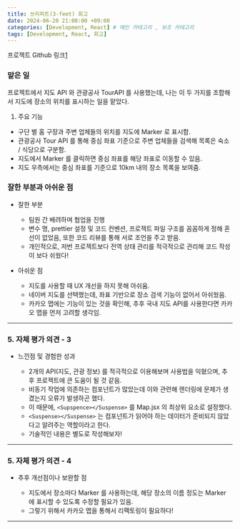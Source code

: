 ```yaml
---
title: 쓰리피트(3-feet) 회고
date: 2024-06-20 21:00:00 +09:00
categories: [Development, React] # 메인 카테고리 , 보조 카테고리
tags: [Development, React, 회고]
---
```


프로젝트 Github 링크[1]

### 맡은 일

프로젝트에서 지도 API 와 관광공사 TourAPI 를 사용했는데, 나는 이 두 가지를 조합해서 지도에 장소의 위치를 표시하는 일을 맡았다.

1. 주요 기능

- 구단 별 홈 구장과 주변 업체들의 위치를 지도에 Marker 로 표시함.
- 관광공사 Tour API 를 통해 중심 좌표 기준으로 주변 업체들을 검색해 목록은 숙소 / 식당으로 구분함.
- 지도에서 Marker 를 클릭하면 중심 좌표를 해당 좌표로 이동할 수 있음.
- 지도 우측에서는 중심 좌표를 기준으로 10km 내의 장소 목록을 보여줌.

### 잘한 부분과 아쉬운 점

- 잘한 부분

  - 팀원 간 배려하며 협업을 진행
  - 변수 명, prettier 설정 및 코드 컨벤션, 프로젝트 파일 구조를 꼼꼼하게 정해 혼선이 없었음, 또한 코드 리뷰를 통해 서로 조언을 주고 받음.
  - 개인적으로, 저번 프로젝트보다 전역 상태 관리를 적극적으로 관리해 코드 작성이 보다 쉬웠다!

- 아쉬운 점

  - 지도를 사용할 때 UX 개선을 하지 못해 아쉬움.
  - 네이버 지도를 선택했는데, 좌표 기반으로 장소 검색 기능이 없어서 아쉬웠음.
  - 카카오 맵에는 기능이 있는 것을 확인해, 추후 국내 지도 API를 사용한다면 카카오 맵을 먼저 고려할 생각임.

---

### 5. 자체 평가 의견 - 3

- 느낀점 및 경험한 성과

  - 2개의 API(지도, 관광 정보) 를 적극적으로 이용해보며 사용법을 익혔으며, 추후 프로젝트에 큰 도움이 될 것 같음.
  - 비동기 작업에 의존하는 컴포넌트가 많았는데 이와 관련해 렌더링에 문제가 생겼는지 오류가 발생하곤 했다.
  - 이 때문에, `<Supspence></Suspense>` 를 Map.jsx 의 최상위 요소로 설정했다.
  - `<Suspense></Suspense>` 는 컴포넌트가 읽어야 하는 데이터가 준비되지 않았다고 알려주는 역할이라고 한다.
  - 기술적인 내용은 별도로 작성해보자!

---

### 5. 자체 평가 의견 - 4

- 추후 개선점이나 보완할 점

  - 지도에서 장소마다 Marker 를 사용하는데, 해당 장소의 이름 정도는 Marker 에 표시할 수 있도록 수정할 필요가 있음.
  - 그렇기 위해서 카카오 맵을 통해서 리팩토링이 필요하다!

---

[1]: https://github.com/kybaq/3-feet
